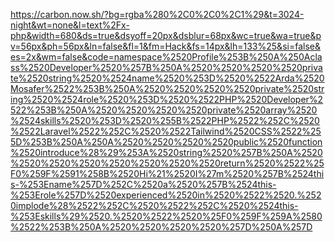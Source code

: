 https://carbon.now.sh/?bg=rgba%280%2C0%2C0%2C1%29&t=3024-night&wt=none&l=text%2Fx-php&width=680&ds=true&dsyoff=20px&dsblur=68px&wc=true&wa=true&pv=56px&ph=56px&ln=false&fl=1&fm=Hack&fs=14px&lh=133%25&si=false&es=2x&wm=false&code=namespace%2520Profile%253B%250A%250Aclass%2520Developer%2520%257B%250A%2520%2520%2520%2520private%2520string%2520%2524name%2520%253D%2520%2522Arda%2520Mosafer%2522%253B%250A%2520%2520%2520%2520private%2520string%2520%2524role%2520%253D%2520%2522PHP%2520Developer%2522%253B%250A%2520%2520%2520%2520private%2520array%2520%2524skills%2520%253D%2520%255B%2522PHP%2522%252C%2520%2522Laravel%2522%252C%2520%2522Tailwind%2520CSS%2522%255D%253B%250A%250A%2520%2520%2520%2520public%2520function%2520introduce%28%29%253A%2520string%2520%257B%250A%2520%2520%2520%2520%2520%2520%2520%2520return%2520%2522%25F0%259F%2591%258B%2520Hi%21%2520I%27m%2520%257B%2524this-%253Ename%257D%252C%2520a%2520%257B%2524this-%253Erole%257D%2520experienced%2520in%2520%2522%2520.%2520implode%28%2522%252C%2520%2522%252C%2520%2524this-%253Eskills%29%2520.%2520%2522%2520%25F0%259F%259A%2580%2522%253B%250A%2520%2520%2520%2520%257D%250A%257D

